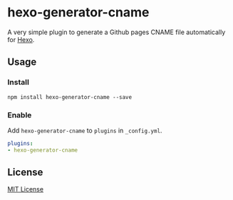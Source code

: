 # hexo-generator-cname

A very simple plugin to generate a Github pages CNAME file automatically for [Hexo](https://npmjs.org/package/hexo).

## Usage

### Install

```
npm install hexo-generator-cname --save
```

### Enable

Add `hexo-generator-cname` to `plugins` in `_config.yml`.

``` yaml
plugins:
- hexo-generator-cname
```

## License

[MIT License](http://ilee.mit-license.org)